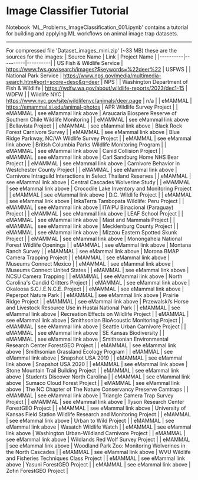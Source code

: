 # Image Classifier Tutorial

Notebook 'ML_Problems_ImageClassification_001.ipynb' contains a tutorial for building and applying ML workflows on animal image trap datasets.

---

For compressed file 'Dataset_images_mini.zip' (~33 MB) these are the sources for the images:
| Source Name | Link | Project Name |
|----------|----------|----------|
| US Fish & Wildlife Service | https://www.fws.gov/search/images?$keywords=%22deer%22 | USFWS |
| National Park Service | https://www.nps.gov/media/multimedia-search.htm#sort=score+desc&q=deer | NPS |
| Washington Department of Fish & Wildlife | https://wdfw.wa.gov/about/wildlife-reports/2023/dec1-15 | WDFW |
| Wildlife NYC | https://www.nyc.gov/site/wildlifenyc/animals/deer.page | n/a |
| eMAMMAL | https://emammal.si.edu/animal-photos | APR Wildlife Survey Project |
| eMAMMAL | see eMammal link above | Araucaria Biospere Reserve of Southern Chile Wildlife Monitoring |
| eMAMMAL | see eMammal link above | Bellavista Project |
| eMAMMAL | see eMammal link above | Black Rock Forest Carnivore Survey |
| eMAMMAL | see eMammal link above | Blue Ridge Parkway, NC/VA Wildlife Survey Project |
| eMAMMAL | see eMammal link above | British Columbia Parks Wildlife Monitoring Program |
| eMAMMAL | see eMammal link above | Canid Collision Project |
| eMAMMAL | see eMammal link above | Carl Sandburg Home NHS Bear Project |
| eMAMMAL | see eMammal link above | Carnivore Behavior in Westchester County Project |
| eMAMMAL | see eMammal link above | Carnivore Intraguild Interactions in Select Thailand Reserves |
| eMAMMAL | see eMammal link above | Central Cascades Wolverine Study |
| eMAMMAL | see eMammal link above | Crocodile Lake Inventory and Monitoring Project |
| eMAMMAL | see eMammal link above | D.C. Wildlife Project |
| eMAMMAL | see eMammal link above | InkaTerra Tambopata Wildlife: Peru Project |
| eMAMMAL | see eMammal link above | ITAIPU Binacional (Paraguay) Project |
| eMAMMAL | see eMammal link above | LEAF School Project |
| eMAMMAL | see eMammal link above | Mast and Mammals Project |
| eMAMMAL | see eMammal link above | Mecklenburg County Project |
| eMAMMAL | see eMammal link above | Mizzou Eastern Spotted Skunk Project |
| eMAMMAL | see eMammal link above | Monongahela National Forest Wildlife Openings |
| eMAMMAL | see eMammal link above | Montana Ranch Survey |
| eMAMMAL | see eMammal link above | Morona BMAP Camera Trapping Project |
| eMAMMAL | see eMammal link above | Museums Connect Mexico |
| eMAMMAL | see eMammal link above | Museums Connect United States |
| eMAMMAL | see eMammal link above | NCSU Camera Trapping |
| eMAMMAL | see eMammal link above | North Carolina's Candid Critters Project |
| eMAMMAL | see eMammal link above | Okaloosa S.C.I.E.N.C.E. Project |
| eMAMMAL | see eMammal link above | Peperpot Nature Park |
| eMAMMAL | see eMammal link above | Prairie Ridge Project |
| eMAMMAL | see eMammal link above | Przewalski’s Horse and Livestock Resource Use in Hustai National Park |
| eMAMMAL | see eMammal link above | Recreation Effects on Wildlife Project |
| eMAMMAL | see eMammal link above | Smithsonian BioAcoustic Monitoring Project |
| eMAMMAL | see eMammal link above | Seattle Urban Carnivore Project |
| eMAMMAL | see eMammal link above | SE Kansas Biodiversity |
| eMAMMAL | see eMammal link above | Smithsonian Environmental Research Center ForestGEO Project |
| eMAMMAL | see eMammal link above | Smithsonian Grassland Ecology Program |
| eMAMMAL | see eMammal link above | Snapshot USA 2019 |
| eMAMMAL | see eMammal link above | Snapshot USA 2020 |
| eMAMMAL | see eMammal link above | Stone Mountain Trail Building Project |
| eMAMMAL | see eMammal link above | Students Discover North Carolina |
| eMAMMAL | see eMammal link above | Sumaco Cloud Forest Project |
| eMAMMAL | see eMammal link above | The NC Chapter of The Nature Conservancy Preserve Camtraps |
| eMAMMAL | see eMammal link above | Triangle Camera Trap Survey Project |
| eMAMMAL | see eMammal link above | Tyson Research Center ForestGEO Project |
| eMAMMAL | see eMammal link above | University of Kansas Field Station Wildlife Research and Monitoring Project |
| eMAMMAL | see eMammal link above | Urban to Wild Project |
| eMAMMAL | see eMammal link above | Wasatch Wildlife Watch |
| eMAMMAL | see eMammal link above | Washington Urban-Wildland Carnivore Project |
| eMAMMAL | see eMammal link above | Wildlands Red Wolf Survey Project |
| eMAMMAL | see eMammal link above | Woodland Park Zoo: Monitoring Wolverines in the North Cascades |
| eMAMMAL | see eMammal link above | WVU Wildlife and Fisheries Techniques Class Project |
| eMAMMAL | see eMammal link above | Yasuni ForestGEO Project |
| eMAMMAL | see eMammal link above | Zofin ForestGEO Project |
